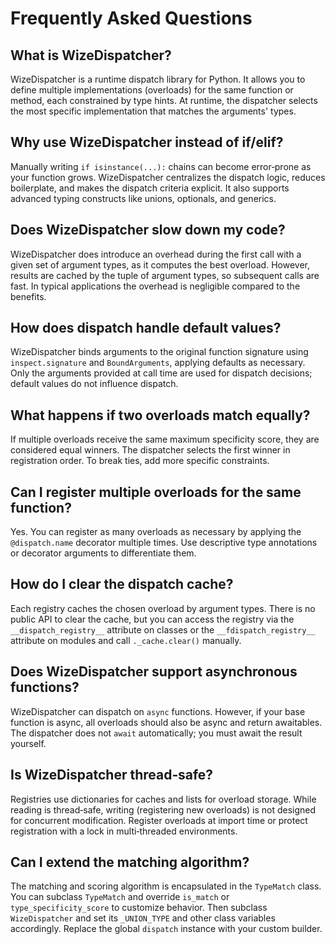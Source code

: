 # Frequently Asked Questions

## What is WizeDispatcher?

WizeDispatcher is a runtime dispatch library for Python. It
allows you to define multiple implementations (overloads) for the
same function or method, each constrained by type hints. At
runtime, the dispatcher selects the most specific implementation
that matches the arguments' types.

## Why use WizeDispatcher instead of if/elif?

Manually writing `if isinstance(...):` chains can become
error‑prone as your function grows. WizeDispatcher centralizes
the dispatch logic, reduces boilerplate, and makes the dispatch
criteria explicit. It also supports advanced typing constructs
like unions, optionals, and generics.

## Does WizeDispatcher slow down my code?

WizeDispatcher does introduce an overhead during the first call
with a given set of argument types, as it computes the best
overload. However, results are cached by the tuple of argument
types, so subsequent calls are fast. In typical applications the
overhead is negligible compared to the benefits.

## How does dispatch handle default values?

WizeDispatcher binds arguments to the original function signature
using `inspect.signature` and `BoundArguments`, applying defaults
as necessary. Only the arguments provided at call time are used
for dispatch decisions; default values do not influence dispatch.

## What happens if two overloads match equally?

If multiple overloads receive the same maximum specificity score,
they are considered equal winners. The dispatcher selects the
first winner in registration order. To break ties, add more
specific constraints.

## Can I register multiple overloads for the same function?

Yes. You can register as many overloads as necessary by applying
the `@dispatch.name` decorator multiple times. Use descriptive
type annotations or decorator arguments to differentiate them.

## How do I clear the dispatch cache?

Each registry caches the chosen overload by argument types. There
is no public API to clear the cache, but you can access the
registry via the `__dispatch_registry__` attribute on classes or
the `__fdispatch_registry__` attribute on modules and call
`._cache.clear()` manually.

## Does WizeDispatcher support asynchronous functions?

WizeDispatcher can dispatch on `async` functions. However, if
your base function is async, all overloads should also be async
and return awaitables. The dispatcher does not `await`
automatically; you must await the result yourself.

## Is WizeDispatcher thread‑safe?

Registries use dictionaries for caches and lists for overload
storage. While reading is thread‑safe, writing (registering new
overloads) is not designed for concurrent modification. Register
overloads at import time or protect registration with a lock in
multi‑threaded environments.

## Can I extend the matching algorithm?

The matching and scoring algorithm is encapsulated in the
`TypeMatch` class. You can subclass `TypeMatch` and override
`is_match` or `type_specificity_score` to customize behavior.
Then subclass `WizeDispatcher` and set its `_UNION_TYPE` and
other class variables accordingly. Replace the global `dispatch`
instance with your custom builder.